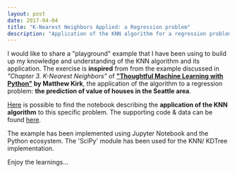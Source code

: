 ```yaml
---
layout: post
date: 2017-04-04
title: "K-Nearest Neighbors Applied: a Regression problem"
description: "Application of the KNN algorithm for a regression problem: predict the value of houses in the Seattle area #regression #supervised #machinelearning"
---
```


I would like to share a "playground" example that I have been using to build up my knowledge and understanding of the KNN algorithm and its application. The exercise is __inspired__ from from the example discussed in _"Chapter 3. K-Nearest Neighbors"_ of __["Thoughtful Machine Learning with Python"](http://shop.oreilly.com/product/0636920039082.do) by Matthew Kirk__, the application of the algorithm to a regression problem: __the prediction of value of houses in the Seattle area__.

[Here](https://nbviewer.jupyter.org/github/pparacch/DataSciencePosts/blob/master/KNN/KNN-overview.ipynb) is possible to find the notebook describing the __application of the KNN algorithm__ to this specific problem. The supporting code & data can be found [here](https://github.com/pparacch/DataSciencePosts/tree/master/KNN).

The example has been implemented using Jupyter Notebook and the Python ecosystem. The 'SciPy' module has been used for the KNN/ KDTree implementation.

Enjoy the learnings...

